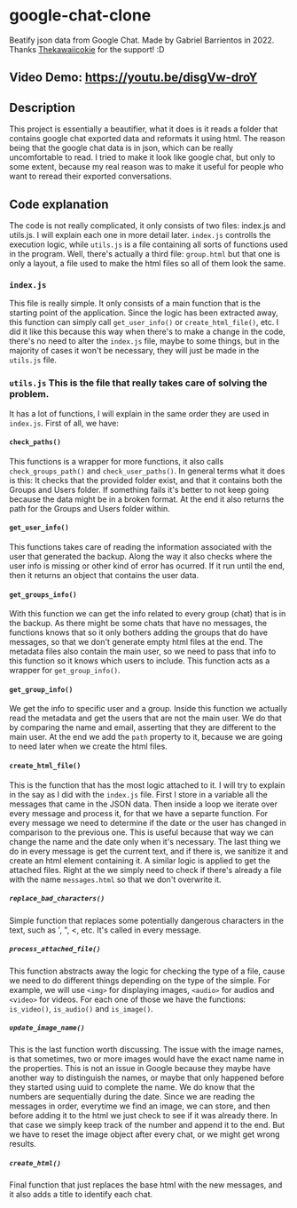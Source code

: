 # google-chat-clone
Beatify json data from Google Chat. Made by Gabriel Barrientos in 2022.
Thanks [Thekawaiicokie](https://github.com/Thekawaiicokie) for the support! :D

## Video Demo: https://youtu.be/disgVw-droY
## Description
This project is essentially a beautifier, what it does is it reads a folder
that contains google chat exported data and reformats it using html. The reason
being that the google chat data is in json, which can be really uncomfortable
to read. I tried to make it look like google chat, but only to some extent,
because my real reason was to make it useful for people who want to reread
their exported conversations.

## Code explanation
The code is not really complicated, it only consists of two files: index.js and
utils.js. I will explain each one in more detail later. `index.js` controlls
the execution logic, while `utils.js` is a file containing all sorts of
functions used in the program. Well, there's actually a third file:
`group.html` but that one is only a layout, a file used to make the html files
so all of them look the same.

### `index.js`
This file is really simple. It only consists of a main function that is the
starting point of the application. Since the logic has been extracted away,
this function can simply call `get_user_info()` or `create_html_file()`, etc. I
did it like this because this way when there's to make a change in the code,
there's no need to alter the `index.js` file, maybe to some things, but in the
majority of cases it won't be necessary, they will just be made in the
`utils.js` file.

### `utils.js` This is the file that really takes care of solving the problem.
It has a lot of functions, I will explain in the same order they are used in
`index.js`. First of all, we have:

#### `check_paths()`
This functions is a wrapper for more functions, it also calls
`check_groups_path()` and `check_user_paths()`. In general terms what it does
is this: It checks that the provided folder exist, and that it contains both
the Groups and Users folder. If something fails it's better to not keep going
because the data might be in a broken format. At the end it also returns the
path for the Groups and Users folder within.

#### `get_user_info()`
This functions takes care of reading the information associated with the user
that generated the backup. Along the way it also checks where the user info is
missing or other kind of error has ocurred. If it run until the end, then it
returns an object that contains the user data.

#### `get_groups_info()`
With this function we can get the info related to every group (chat) that is in
the backup. As there might be some chats that have no messages, the functions
knows that so it only bothers adding the groups that do have messages, so that
we don't generate empty html files at the end. The metadata files also contain
the main user, so we need to pass that info to this function so it knows which
users to include. This function acts as a wrapper for `get_group_info()`.

#### `get_group_info()`
We get the info to specific user and a group. Inside this function we actually
read the metadata and get the users that are not the main user. We do that by
comparing the name and email, asserting that they are different to the main
user. At the end we add the `path` property to it, because we are going to need
later when we create the html files.

#### `create_html_file()`
This is the function that has the most logic attached to it. I will try to
explain in the say as I did with the `index.js` file. First I store in a
variable all the messages that came in the JSON data. Then inside a loop we
iterate over every message and process it, for that we have a separte function.
For every message we need to determine if the date or the user has changed in
comparison to the previous one. This is useful because that way we can change
the name and the date only when it's necessary. The last thing we do in every
message is get the current text, and if there is, we sanitize it and create an
html element containing it. A similar logic is applied to get the attached
files. Right at the we simply need to check if there's already a file with the
name `messages.html` so that we don't overwrite it.

##### `replace_bad_characters()`
Simple function that replaces some potentially dangerous characters in the
text, such as ', ", <, etc. It's called in every message.

##### `process_attached_file()`
This function abstracts away the logic for checking the type of a file, cause
we need to do different things depending on the type of the simple. For
example, we will use `<img>` for displaying images, `<audio>` for audios and
`<video>` for videos. For each one of those we have the functions:
`is_video()`, `is_audio()` and `is_image()`.

##### `update_image_name()`
This is the last function worth discussing. The issue with the image names, is
that sometimes, two or more images would have the exact name name in the
properties. This is not an issue in Google because they maybe have another way
to distinguish the names, or maybe that only happened before they started using
uuid to complete the name. We do know that the numbers are sequentially during
the date. Since we are reading the messages in order, everytime we find an
image, we can store, and then before adding it to the html we just check to see
if it was already there. In that case we simply keep track of the number and
append it to the end. But we have to reset the image object after every chat,
or we might get wrong results.

##### `create_html()`
Final function that just replaces the base html with the new messages, and it
also adds a title to identify each chat.
